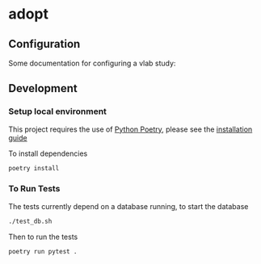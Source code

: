 # adopt


## Configuration

Some documentation for configuring a vlab study:

## Development

### Setup local environment

This project requires the use of [Python Poetry](https://python-poetry.org/),
please see the [installation
guide](https://python-poetry.org/docs/#installation)

To install dependencies 
```bash
poetry install
```

### To Run Tests

The tests currently depend on a database running, to start the database

```bash
./test_db.sh
```

Then to run the tests
```bash
poetry run pytest .
```


